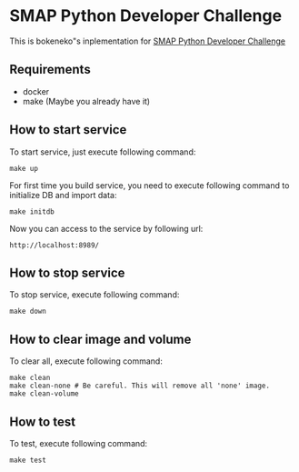 # SMAP Python Developer Challenge

This is bokeneko"s inplementation for [SMAP Python Developer Challenge](https://github.com/camenergydatalab/smap-coding-challenge)

## Requirements

- docker
- make (Maybe you already have it)

## How to start service

To start service, just execute following command:

```
make up
```

For first time you build service, you need to execute following command to initialize DB and import data:

```
make initdb
```

Now you can access to the service by following url:

```
http://localhost:8989/
```

## How to stop service

To stop service, execute following command:

```
make down
```

## How to clear image and volume

To clear all, execute following command:

```
make clean
make clean-none # Be careful. This will remove all 'none' image.
make clean-volume
```

## How to test

To test, execute following command:

```
make test
```
